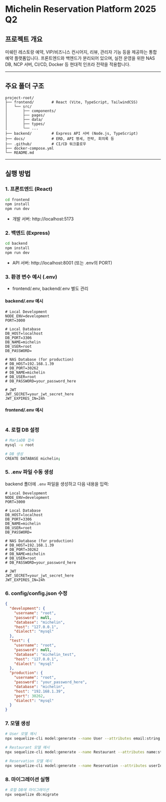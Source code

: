 # Michelin Reservation Platform 2025 Q2

## 프로젝트 개요

미쉐린 레스토랑 예약, VIP/비즈니스 컨시어지, 리뷰, 관리자 기능 등을 제공하는 통합 예약 플랫폼입니다. 프론트엔드와 백엔드가 분리되어 있으며, 실전 운영을 위한 NAS DB, NCP 서버, CI/CD, Docker 등 현대적 인프라 전략을 적용합니다.

---

## 주요 폴더 구조

```
project-root/
├── frontend/        # React (Vite, TypeScript, TailwindCSS)
│   └── src/
│       ├── components/
│       ├── pages/
│       ├── data/
│       ├── types/
│       └── ...
├── backend/         # Express API 서버 (Node.js, TypeScript)
├── docs/            # ERD, API 명세, 전략, 회의록 등
├── .github/         # CI/CD 워크플로우
├── docker-compose.yml
└── README.md
```

---

## 실행 방법

### 1. 프론트엔드 (React)
```bash
cd frontend
npm install
npm run dev
```
- 개발 서버: http://localhost:5173

### 2. 백엔드 (Express)
```bash
cd backend
npm install
npm run dev
```
- API 서버: http://localhost:8001 (또는 .env의 PORT)

### 3. 환경 변수 예시 (.env)
- frontend/.env, backend/.env 별도 관리

#### backend/.env 예시
```
# Local Development
NODE_ENV=development
PORT=3000

# Local Database
DB_HOST=localhost
DB_PORT=3306
DB_NAME=michelin
DB_USER=root
DB_PASSWORD=

# NAS Database (for production)
# DB_HOST=192.168.1.39
# DB_PORT=30262
# DB_NAME=michelin
# DB_USER=root
# DB_PASSWORD=your_password_here

# JWT
JWT_SECRET=your_jwt_secret_here
JWT_EXPIRES_IN=24h
```

#### frontend/.env 예시
```
```

### 4. 로컬 DB 설정
```bash
# MariaDB 접속
mysql -u root

# DB 생성
CREATE DATABASE michelin;
```

### 5. .env 파일 수동 생성
backend 폴더에 `.env` 파일을 생성하고 다음 내용을 입력:
```env
# Local Development
NODE_ENV=development
PORT=3000

# Local Database
DB_HOST=localhost
DB_PORT=3306
DB_NAME=michelin
DB_USER=root
DB_PASSWORD=

# NAS Database (for production)
# DB_HOST=192.168.1.39
# DB_PORT=30262
# DB_NAME=michelin
# DB_USER=root
# DB_PASSWORD=your_password_here

# JWT
JWT_SECRET=your_jwt_secret_here
JWT_EXPIRES_IN=24h
```

### 6. config/config.json 수정
```json
{
  "development": {
    "username": "root",
    "password": null,
    "database": "michelin",
    "host": "127.0.0.1",
    "dialect": "mysql"
  },
  "test": {
    "username": "root",
    "password": null,
    "database": "michelin_test",
    "host": "127.0.0.1",
    "dialect": "mysql"
  },
  "production": {
    "username": "root",
    "password": "your_password_here",
    "database": "michelin",
    "host": "192.168.1.39",
    "port": 30262,
    "dialect": "mysql"
  }
}
```

### 7. 모델 생성
```bash
# User 모델 예시
npx sequelize-cli model:generate --name User --attributes email:string,password:string,name:string,role:string

# Restaurant 모델 예시
npx sequelize-cli model:generate --name Restaurant --attributes name:string,address:string,phone:string,description:text

# Reservation 모델 예시
npx sequelize-cli model:generate --name Reservation --attributes userId:integer,restaurantId:integer,date:date,time:string,partySize:integer,status:string
```

### 8. 마이그레이션 실행
```bash
# 로컬 DB에 마이그레이션
npx sequelize db:migrate
```